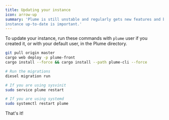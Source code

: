 ```yaml
---
title: Updating your instance
icon: arrow-up
summary: 'Plume is still unstable and regularly gets new features and bug fixes. Keeping your
instance up-to-date is important.'
---
```


To update your instance, run these commands with `plume` user if you created it, or with your default user, in the Plume directory.

```bash
git pull origin master
cargo web deploy -p plume-front
cargo install --force && cargo install --path plume-cli --force

# Run the migrations
diesel migration run

# If you are using sysvinit
sudo service plume restart

# If you are using systemd
sudo systemctl restart plume
```

That's it!
